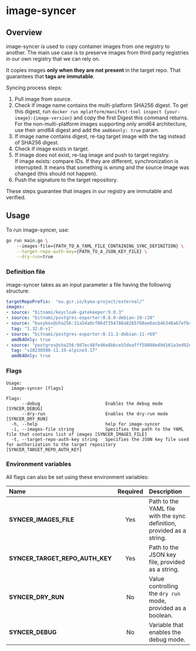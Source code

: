 # image-syncer

## Overview

image-syncer is used to copy container images from one registry to another.
The main use case is to preserve images from third party registries in our own registry that we can rely on.

It copies images **only when they are not present** in the target repo. That guarantees that **tags are immutable**.

Syncing process steps:
1. Pull image from source.
2. Check if image name contains the multi-platform SHA256 digest. To get this digest, run `docker run mplatform/manifest-tool inspect {your-image}:{image-version}` and copy the first Digest this command returns. For the non-multi-platform images supporting only amd64 architecture, use their amd64 digest and add the `amd64only: true` param. 
3. If image name contains digest, re-tag target image with the tag instead of SHA256 digest.
4. Check if image exists in target.
5. If image does not exist, re-tag image and push to target registry.  
If image exists: compare IDs. If they are different, synchronization is interrupted. It means that something is wrong and the source image was changed (this should not happen).
6. Push the signature to the target repository.

These steps guarantee that images in our registry are immutable and verified.

## Usage

To run image-syncer, use:
```bash
go run main.go \ 
    --images-file={PATH_TO_A_YAML_FILE_CONTAINING_SYNC_DEFINITION} \
    --target-repo-auth-key={PATH_TO_A_JSON_KEY_FILE} \
    --dry-run=true
```
### Definition file

image-syncer takes as an input parameter a file having the following structure: 

```yaml
targetRepoPrefix:  "eu.gcr.io/kyma-project/external/"
images:
- source: "bitnami/keycloak-gatekeeper:9.0.3"
- source: "bitnami/postgres-exporter:0.8.0-debian-10-r28"
- source: "busybox@sha256:31a54a0cf86d7354788a8265f60ae6acb4b348a67efbcf7c1007dd3cf7af05ab"
  tag: "1.32.0-v1"
- source: "bitnami/postgres-exporter:0.11.1-debian-11-r69"
  amd64Only: true
- source: "postgres@sha256:9d7ec48fe46e8bbce55deafff58080e49d161a3ed92e67f645014bb50dc599fd"
  tag: "v20230508-11.19-alpine3.17"
  amd64Only: true
```

### Flags

```
Usage:
  image-syncer [flags]

Flags:
      --debug                         Enables the debug mode [SYNCER_DEBUG]
      --dry-run                       Enables the dry-run mode [SYNCER_DRY_RUN]
  -h, --help                          help for image-syncer
  -i, --images-file string            Specifies the path to the YAML file that contains list of images [SYNCER_IMAGES_FILE]
  -t, --target-repo-auth-key string   Specifies the JSON key file used for authorization to the target repository [SYNCER_TARGET_REPO_AUTH_KEY]
```


### Environment variables

All flags can also be set using these environment variables:

| Name                           | Required | Description                                                           |
| :----------------------------- | :------: | :-------------------------------------------------------------------- |
| **SYNCER_IMAGES_FILE**         |    Yes   | Path to the YAML file with the sync definition, provided as a string.|
| **SYNCER_TARGET_REPO_AUTH_KEY**|    Yes   | Path to the JSON key file, provided as a string.|
| **SYNCER_DRY_RUN**             |    No    | Value controlling the `dry run` mode, provided as a boolean.|
|**SYNCER_DEBUG**|No|Variable that enables the debug mode.|
